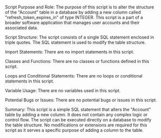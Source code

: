 Script Purpose and Role:
The purpose of this script is to alter the structure of the "Account" table in a database by adding a new column called "refresh_token_expires_in" of type INTEGER. This script is a part of a broader software application that manages user accounts and their associated data.

Script Structure:
The script consists of a single SQL statement enclosed in triple quotes. The SQL statement is used to modify the table structure.

Import Statements:
There are no import statements in this script.

Classes and Functions:
There are no classes or functions defined in this script.

Loops and Conditional Statements:
There are no loops or conditional statements in this script.

Variable Usage:
There are no variables used in this script.

Potential Bugs or Issues:
There are no potential bugs or issues in this script.

Summary:
This script is a simple SQL statement that alters the "Account" table by adding a new column. It does not contain any complex logic or control flow. The script can be executed directly on a database to modify the table structure. No modifications or extensions are required for this script as it serves a specific purpose of adding a column to the table.